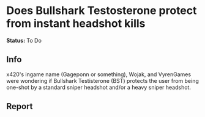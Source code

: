 # Does Bullshark Testosterone protect from instant headshot kills

**Status:** <span class="status todo">To Do</span>

## Info
<span>x420's ingame name (Gageponn or something)</span>, <span>Wojak</span>, and <span>VyrenGames</span> were wondering if Bullshark Testisterone (BST) protects the user from being one-shot by a standard sniper headshot and/or a heavy sniper headshot.
## Report
